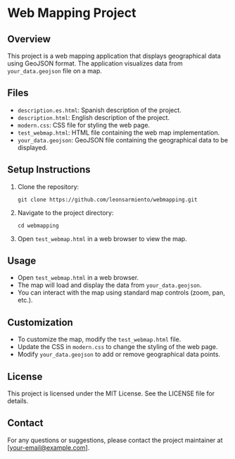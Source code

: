 # Web Mapping Project

## Overview
This project is a web mapping application that displays geographical data using GeoJSON format. The application visualizes data from `your_data.geojson` file on a map.

## Files
- `description.es.html`: Spanish description of the project.
- `description.html`: English description of the project.
- `modern.css`: CSS file for styling the web page.
- `test_webmap.html`: HTML file containing the web map implementation.
- `your_data.geojson`: GeoJSON file containing the geographical data to be displayed.

## Setup Instructions
1. Clone the repository:
   ```
   git clone https://github.com/leonsarmiento/webmapping.git
   ```
2. Navigate to the project directory:
   ```
   cd webmapping
   ```
3. Open `test_webmap.html` in a web browser to view the map.

## Usage
- Open `test_webmap.html` in a web browser.
- The map will load and display the data from `your_data.geojson`.
- You can interact with the map using standard map controls (zoom, pan, etc.).

## Customization
- To customize the map, modify the `test_webmap.html` file.
- Update the CSS in `modern.css` to change the styling of the web page.
- Modify `your_data.geojson` to add or remove geographical data points.

## License
This project is licensed under the MIT License. See the LICENSE file for details.

## Contact
For any questions or suggestions, please contact the project maintainer at [your-email@example.com].
